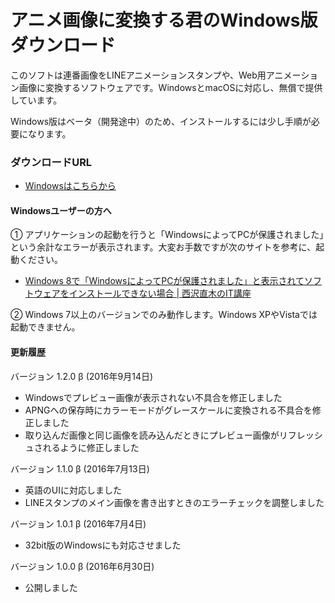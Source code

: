 # アニメ画像に変換する君のWindows版ダウンロード

このソフトは連番画像をLINEアニメーションスタンプや、Web用アニメーション画像に変換するソフトウェアです。WindowsとmacOSに対応し、無償で提供しています。

Windows版はベータ（開発途中）のため、インストールするには少し手順が必要になります。

### ダウンロードURL

- [Windowsはこちらから](https://github.com/ics-creative/160609_animation-image-generator/releases/download/release-1.2.0/Software-Win.zip)


#### Windowsユーザーの方へ

① アプリケーションの起動を行うと「WindowsによってPCが保護されました」という余計なエラーが表示されます。大変お手数ですが次のサイトを参考に、起動ください。

- [Windows 8で「WindowsによってPCが保護されました」と表示されてソフトウェアをインストールできない場合 | 西沢直木のIT講座](http://www.nishi2002.com/4577.html)

② Windows 7以上のバージョンでのみ動作します。Windows XPやVistaでは起動できません。

#### 更新履歴

バージョン 1.2.0 β (2016年9月14日)

- Windowsでプレビュー画像が表示されない不具合を修正しました
- APNGへの保存時にカラーモードがグレースケールに変換される不具合を修正しました
- 取り込んだ画像と同じ画像を読み込んだときにプレビュー画像がリフレッシュされるように修正しました

バージョン 1.1.0 β (2016年7月13日)

- 英語のUIに対応しました
- LINEスタンプのメイン画像を書き出すときのエラーチェックを調整しました

バージョン 1.0.1 β (2016年7月4日)

- 32bit版のWindowsにも対応させました

バージョン 1.0.0 β (2016年6月30日)

- 公開しました
